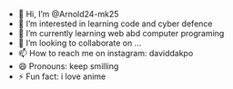 - 👋 Hi, I’m @Arnold24-mk25
- 👀 I’m interested in learning code and cyber defence
- 🌱 I’m currently learning web abd computer programing
- 💞️ I’m looking to collaborate on ...
- 📫 How to reach me on instagram: daviddakpo
- 😄 Pronouns: keep smilling
- ⚡ Fun fact: i love anime

<!---
Arnold24-mk25/Arnold24-mk25 is a ✨ special ✨ repository because its `README.md` (this file) appears on your GitHub profile.
You can click the Preview link to take a look at your changes.
--->
